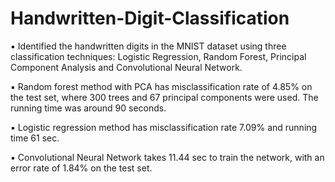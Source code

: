 # Handwritten-Digit-Classification
▪	Identified the handwritten digits in the MNIST dataset using three classification techniques: Logistic Regression, Random Forest, Principal Component Analysis and Convolutional Neural Network.<br />

▪	Random forest method with PCA has misclassification rate of 4.85% on the test set, where 300 trees and 67 principal components were used. The running time was
around 90 seconds.<br />

▪	Logistic regression method has misclassification rate 7.09% and running time 61 sec.<br />

▪	Convolutional Neural Network takes 11.44 sec to train the network, with an error rate of 1.84% on the test set.<br />
